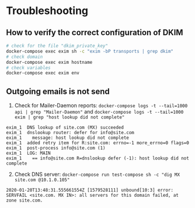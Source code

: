 # Troubleshooting

## How to verify the correct configuration of DKIM

```sh
# check for the file "dkim_private_key"
docker-compose exec exim sh -c "exim -bP transports | grep dkim"
# check domain
docker-compose exec exim hostname
# check variables
docker-compose exec exim env
```

## Outgoing emails is not send

1. Check for Mailer-Daemon reports: `docker-compose logs -t --tail=1000 api | grep "Mailer-Daemon"` and `docker-compose logs -t --tail=1000 exim | grep "host lookup did not complete"`

```
exim_1  DNS lookup of site.com (MX) succeeded                                               
exim_1  dnslookup router: defer for info@site.com                          
exim_1    message: host lookup did not complete                                             
exim_1  added retry item for R:site.com: errno=-1 more_errno=0 flags=0                                
exim_1  post-process info@site.com (1)                                       
exim_1  LOG: MAIN                                            
exim_1    == info@site.com R=dnslookup defer (-1): host lookup did not complete    
```


2. Check DNS server: `docker-compose run test-compose sh -c "dig MX site.com @10.1.0.105"`

```
2020-01-20T13:48:31.555661554Z [1579528111] unbound[10:3] error: SERVFAIL <site.com. MX IN>: all servers for this domain failed, at zone site.com.
```
